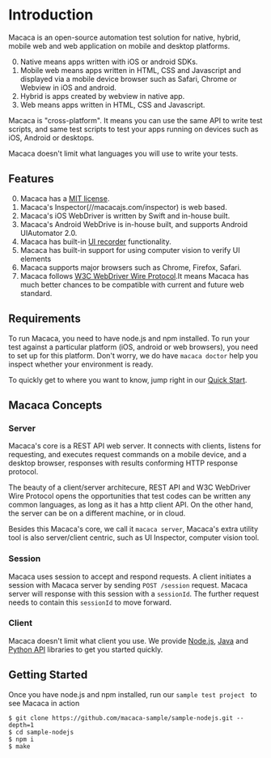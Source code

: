 # Introduction

Macaca is an open-source automation test solution for native, hybrid, mobile web and web application on mobile and desktop platforms.

0. Native means apps written with iOS or android SDKs.
0. Mobile web means apps written in HTML, CSS and Javascript and displayed via a mobile device browser such as Safari, Chrome or Webview in iOS and android.
0. Hybrid is apps created by webview in native app.
0. Web means apps written in HTML, CSS and Javascript.

Macaca is "cross-platform". It means you can use the same API to write test scripts, and same test scripts to test your apps running on devices such as iOS, Android or desktops.

Macaca doesn't limit what languages you will use to write your tests.

## Features

0. Macaca has a [MIT license](https://opensource.org/licenses/MIT).
0. Macaca's Inspector(//macacajs.com/inspector) is web based.
0. Macaca's iOS WebDriver is written by Swift and in-house built.
0. Macaca's Android WebDrive is in-house built, and supports Android UIAutomator 2.0.
0. Macaca has built-in [UI recorder](//macacajs.com/recorder) functionality.
0. Macaca has built-in support for using computer vision to verify UI elements
0. Macaca supports major browsers such as Chrome, Firefox, Safari.
0. Macaca follows [W3C WebDriver Wire Protocol](//www.w3.org/TR/webdriver/).It means Macaca has much better chances to be compatible with current and future web standard.

## Requirements

To run Macaca, you need to have node.js and npm installed.
To run your test against a particular platform (iOS, android or web browsers), you need to set up for this platform. Don't worry, we do have `macaca doctor` help you inspect whether your environment is ready.

To quickly get to where you want to know, jump right in our [Quick Start](//macacajs.com/quick-start).

## Macaca Concepts

### Server

Macaca's core is a REST API web server. It connects with clients, listens for requesting, and executes request commands on a mobile device, and a desktop browser, responses with results conforming HTTP response protocol.

The beauty of a client/server architecure, REST API and W3C WebDriver Wire Protocol opens the opportunities that test codes can be written any common languages, as long as it has a http client API. On the other hand, the server can be on a different machine, or in cloud.

Besides this Macaca's core, we call it `macaca server`,  Macaca's extra utility tool is also server/client centric, such as UI Inspector, computer vision tool.

### Session

Macaca uses session to accept and respond requests. A client initiates a session with Macaca server by sending `POST /session` request. Macaca server will response with this session with a `sessionId`. The further request needs to contain this `sessionId` to move forward.

### Client

Macaca doesn't limit what client you use. We provide [Node.js](//macacajs.github.io/macaca-wd/), [Java](//macacajs.github.io/wd.java/) and [Python API](https://macacajs.com/python) libraries to get you started quickly.

## Getting Started

Once you have node.js and npm installed, run our `sample test project ` to see Macaca in action

``` shell
$ git clone https://github.com/macaca-sample/sample-nodejs.git --depth=1
$ cd sample-nodejs
$ npm i
$ make
```
